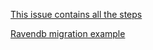 [This issue contains all the steps](https://github.com/gumberss/FinanceControlinator/issues/68)

[Ravendb migration example](https://github.com/gumberss/FinanceControlinator/issues/82)